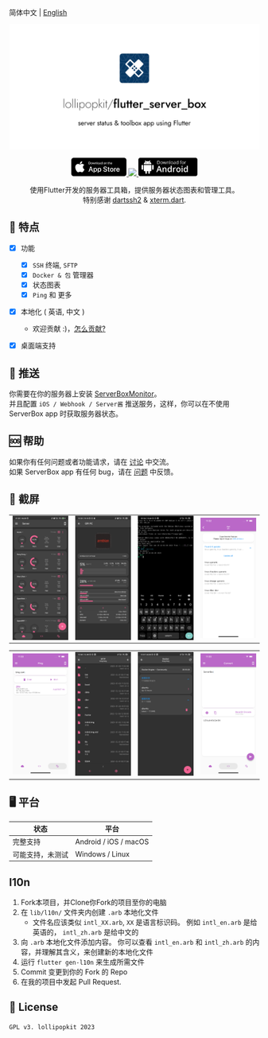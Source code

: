 简体中文 | [English](README.md)
<!-- Title-->
<p align="center">
  <img src="imgs/flutter_server_box.svg">
</p>

<!-- Badges-->
<p align="center">
  <a href="https://apps.apple.com/app/id1586449703">
    <img style="height: 37px" src="imgs/appstore.svg">
  </a>
  <a href="https://count.ly/f/badge" rel="nofollow">
    <img style="height: 37px" src="https://count.ly/badges/dark.svg">
  </a>
  <a href="https://github.com/lollipopkit/flutter_server_box/releases/latest">
    <img style="height: 37px" src="imgs/dl-android.svg">
  </a>
</p>

<p align="center">
使用Flutter开发的服务器工具箱，提供服务器状态图表和管理工具。
<br>
特别感谢 <a href="https://github.com/TerminalStudio/dartssh2">dartssh2</a> & <a href="https://github.com/TerminalStudio/xterm.dart">xterm.dart</a>.
</p>


## 🔖 特点
- [x] 功能
  - [x] `SSH` 终端, `SFTP`
  - [x] `Docker & 包` 管理器
  - [x] 状态图表
  - [x] `Ping` 和 更多
- [x] 本地化 ( 英语, 中文 )
  - 欢迎贡献 :)，[怎么贡献?](#l10n)
- [x] 桌面端支持


## 📩 推送
你需要在你的服务器上安装 [ServerBoxMonitor](https://github.com/lollipopkit/server_box_monitor)。    
并且配置 `iOS / Webhook / Server酱` 推送服务，这样，你可以在不使用 ServerBox app 时获取服务器状态。


## 🆘 帮助
如果你有任何问题或者功能请求，请在 [讨论](https://github.com/lollipopkit/flutter_server_box/discussions/new/choose) 中交流。  
如果 ServerBox app 有任何 bug，请在 [问题](https://github.com/lollipopkit/flutter_server_box/issues/new) 中反馈。


## 📱 截屏
<table>
  <tr>
    <td>
	    <img width="200px" src="imgs/server.jpg">
    </td>
    <td>
	    <img width="200px" src="imgs/detail.jpg">
    </td>
    <td>
	    <img width="200px" src="imgs/ssh.jpg">
    </td>
    <td>
	    <img width="200px" src="imgs/apt.png">
    </td>
  </tr>
</table>
<table>
  <tr>
    <td>
	    <img width="200px" src="imgs/ping.png">
    </td>
    <td>
	    <img width="200px" src="imgs/sftp.jpg">
    </td>
    <td>
	    <img width="200px" src="imgs/docker.jpg">
    </td>
    <td>
	    <img width="200px" src="imgs/convert.png">
    </td>
  </tr>
</table>


## 🖥 平台
状态|平台         
--- | ---
完整支持 | Android / iOS / macOS
可能支持，未测试 | Windows / Linux


## l10n
1. Fork本项目，并Clone你Fork的项目至你的电脑
2. 在 `lib/l10n/` 文件夹内创建 `.arb` 本地化文件
   - 文件名应该类似 `intl_XX.arb`,  `XX` 是语言标识码。 例如 `intl_en.arb` 是给英语的， `intl_zh.arb` 是给中文的
3. 向 `.arb` 本地化文件添加内容。 你可以查看 `intl_en.arb` 和 `intl_zh.arb` 的内容，并理解其含义，来创建新的本地化文件
4. 运行 `flutter gen-l10n` 来生成所需文件
5. Commit 变更到你的 Fork 的 Repo
6. 在我的项目中发起 Pull Request.


## 📝 License
`GPL v3. lollipopkit 2023`
